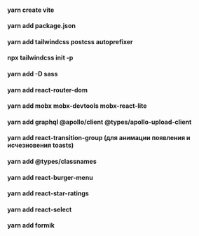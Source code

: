 #### yarn create vite

#### yarn add package.json

#### yarn add tailwindcss postcss autoprefixer

#### npx tailwindcss init -p

#### yarn add -D sass

#### yarn add react-router-dom

#### yarn add mobx mobx-devtools mobx-react-lite

#### yarn add graphql @apollo/client @types/apollo-upload-client

#### yarn add react-transition-group (для анимации появления и иcчезновения toasts)

#### yarn add @types/classnames

#### yarn add react-burger-menu

#### yarn add react-star-ratings

#### yarn add react-select

#### yarn add formik


